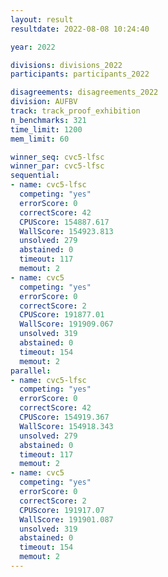 ```yaml
---
layout: result
resultdate: 2022-08-08 10:24:40

year: 2022

divisions: divisions_2022
participants: participants_2022

disagreements: disagreements_2022
division: AUFBV
track: track_proof_exhibition
n_benchmarks: 321
time_limit: 1200
mem_limit: 60

winner_seq: cvc5-lfsc
winner_par: cvc5-lfsc
sequential:
- name: cvc5-lfsc
  competing: "yes"
  errorScore: 0
  correctScore: 42
  CPUScore: 154887.617
  WallScore: 154923.813
  unsolved: 279
  abstained: 0
  timeout: 117
  memout: 2
- name: cvc5
  competing: "yes"
  errorScore: 0
  correctScore: 2
  CPUScore: 191877.01
  WallScore: 191909.067
  unsolved: 319
  abstained: 0
  timeout: 154
  memout: 2
parallel:
- name: cvc5-lfsc
  competing: "yes"
  errorScore: 0
  correctScore: 42
  CPUScore: 154919.367
  WallScore: 154918.343
  unsolved: 279
  abstained: 0
  timeout: 117
  memout: 2
- name: cvc5
  competing: "yes"
  errorScore: 0
  correctScore: 2
  CPUScore: 191917.07
  WallScore: 191901.087
  unsolved: 319
  abstained: 0
  timeout: 154
  memout: 2
---
```


